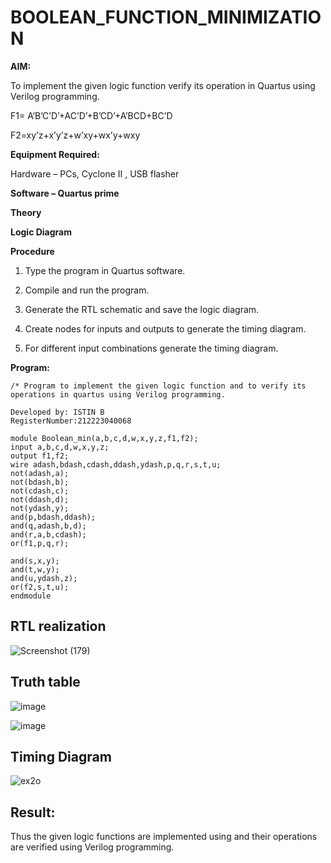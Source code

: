 # BOOLEAN_FUNCTION_MINIMIZATION

**AIM:**

To implement the given logic function verify its operation in Quartus using Verilog programming.

F1= A’B’C’D’+AC’D’+B’CD’+A’BCD+BC’D 

F2=xy’z+x’y’z+w’xy+wx’y+wxy

**Equipment Required:**

Hardware – PCs, Cyclone II , USB flasher

**Software – Quartus prime**

**Theory**

**Logic Diagram**

**Procedure**

1.	Type the program in Quartus software.

2.	Compile and run the program.

3.	Generate the RTL schematic and save the logic diagram.

4.	Create nodes for inputs and outputs to generate the timing diagram.

5.	For different input combinations generate the timing diagram.


**Program:**
```
/* Program to implement the given logic function and to verify its operations in quartus using Verilog programming. 

Developed by: ISTIN B
RegisterNumber:212223040068
```
```
module Boolean_min(a,b,c,d,w,x,y,z,f1,f2);
input a,b,c,d,w,x,y,z;
output f1,f2;
wire adash,bdash,cdash,ddash,ydash,p,q,r,s,t,u;
not(adash,a);
not(bdash,b);
not(cdash,c);
not(ddash,d);
not(ydash,y);
and(p,bdash,ddash);
and(q,adash,b,d);
and(r,a,b,cdash);
or(f1,p,q,r);

and(s,x,y);
and(t,w,y);
and(u,ydash,z);
or(f2,s,t,u);
endmodule
```



## RTL realization
![Screenshot (179)](https://github.com/user-attachments/assets/f4386c97-d12e-401b-afb2-8fb3cf7f4830)


## Truth table
![image](https://github.com/23004205/BOOLEAN_FUNCTION_MINIMIZATION/assets/138971114/a9ccb75e-db7b-490e-8b69-10f820e6bff4)


![image](https://github.com/23004205/BOOLEAN_FUNCTION_MINIMIZATION/assets/138971114/6835b6c0-9fe5-4f55-8288-53b7d0c42104)
## Timing Diagram
![ex2o](https://github.com/user-attachments/assets/197bcc56-fe7d-42df-bbe6-e0521f0d13b9)



## Result:

Thus the given logic functions are implemented using and their operations are verified using Verilog programming.

